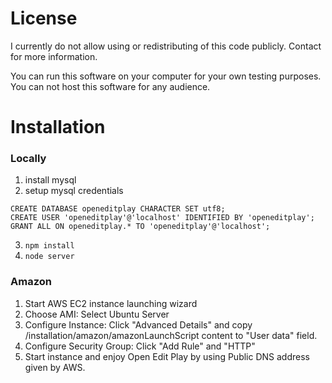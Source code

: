 # License #

I currently do not allow using or redistributing of this code publicly. Contact for more information.

You can run this software on your computer for your own testing purposes.
You can not host this software for any audience.


# Installation #

### Locally ###
1. install mysql
2. setup mysql credentials
```
CREATE DATABASE openeditplay CHARACTER SET utf8;
CREATE USER 'openeditplay'@'localhost' IDENTIFIED BY 'openeditplay';
GRANT ALL ON openeditplay.* TO 'openeditplay'@'localhost';
```
3. `npm install`
4. `node server`


### Amazon ###
1. Start AWS EC2 instance launching wizard
2. Choose AMI: Select Ubuntu Server
3. Configure Instance: Click "Advanced Details" and copy /installation/amazon/amazonLaunchScript content to "User data" field.
4. Configure Security Group: Click "Add Rule" and "HTTP"
5. Start instance and enjoy Open Edit Play by using Public DNS address given by AWS.
